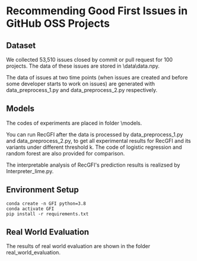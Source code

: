 # Recommending Good First Issues in GitHub OSS Projects

## Dataset
We collected 53,510 issues closed by commit or pull request for 100 projects. The data of these issues are stored in \data\data.npy.

The data of issues at two time points (when issues are created and before some developer starts to work on issues) are generated with data_preprocess_1.py and data_preprocess_2.py
respectively.

## Models
The codes of experiments are placed in folder \models.

You can run RecGFI after the data is processed by data_preprocess_1.py and data_preprocess_2.py, to get all experimental results for RecGFI and its variants under different threshold k. The code of logistic regression and random forest are also provided for comparison.

The interpretable analysis of RecGFI's prediction results is realizsed by Interpreter_lime.py.

## Environment Setup

```shell
conda create -n GFI python=3.8
conda activate GFI
pip install -r requirements.txt
```

## Real World Evaluation
The results of real world evaluation are shown in the folder real_world_evaluation.
